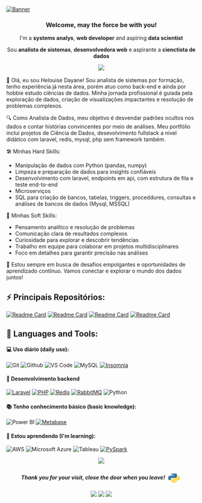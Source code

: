 [![Banner](https://github.com/HelouiseDayane/helouisedayane/raw/main/banner.png)](https://www.seulink.com)



<div align="center">


 ### Welcome, may the force be with you!

I'm a **systems analys**, **web developer** and aspiring **data scientist**
 
Sou **analista de sistemas**, **desenvolvedora web** e aspirante a **cienctista de dados**

 <div id="header" align="center">
  <img src="https://www.puttiapps.com/home-2021-may/business_analitics-3/" width="250"/>
 </div>
 
</a>
</div>

👋 Olá, eu sou Helouise Dayane! Sou analista de sistemas por formação, tenho experiência já nesta área, porém atuo como back-end e ainda por hobbie estudo ciências de dados. Minha jornada profissional é guiada pela exploração de dados, criação de visualizações impactantes e resolução de problemas complexos.

🔍 Como Analista de Dados, meu objetivo é desvendar padrões ocultos nos dados e contar histórias convincentes por meio de análises. Meu portfólio inclui projetos de Ciência de Dados, desevolvimento fullstack a nivel didático com laravel, redis, mysql, php sem framework também.

🛠️ Minhas Hard Skills:
- Manipulação de dados com Python (pandas, numpy)
- Limpeza e preparação de dados para insights confiáveis
- Desenvolvimento com laravel, endpoints em api, com estrutura de fila e teste end-to-end
- Microserviços
- SQL para criação de bancos, tabelas, triggers, proceddures, consultas e análises de bancos de dados (Mysql, MSSQL)


🤝 Minhas Soft Skills:
- Pensamento analítico e resolução de problemas
- Comunicação clara de resultados complexos
- Curiosidade para explorar e descobrir tendências
- Trabalho em equipe para colaborar em projetos multidisciplinares
- Foco em detalhes para garantir precisão nas análises

🚀 Estou sempre em busca de desafios empolgantes e oportunidades de aprendizado contínuo. Vamos conectar e explorar o mundo dos dados juntos!

## ⚡ **Principais Repositórios:**

[![Readme Card](https://github-readme-stats.vercel.app/api/pin/?username=HelouiseDayane&repo=webchat&title_color=fff&icon_color=f9f9f9&text_color=9f9f9f&bg_color=151515)](https://github.com/HelouiseDayane/webchat) 
[![Readme Card](https://github-readme-stats.vercel.app/api/pin/?username=HelouiseDayane&repo=siteimobiliario&title_color=fff&icon_color=f9f9f9&text_color=9f9f9f&bg_color=151515)](https://github.com/HelouiseDayane/ML_prontuario.git)
[![Readme Card](https://github-readme-stats.vercel.app/api/pin/?username=HelouiseDayane&repo=Cienciasdedados&title_color=fff&icon_color=f9f9f9&text_color=9f9f9f&bg_color=151515)](https://github.com/HelouiseDayane/Cienciasdedados) 
[![Readme Card](https://github-readme-stats.vercel.app/api/pin/?username=HelouiseDayane&repo=Project_Supplier&title_color=fff&icon_color=f9f9f9&text_color=9f9f9f&bg_color=151515)](https://github.com/HelouiseDayane/Project_Supplier) 
## 🚀 **Languages and Tools:**


 #### 💻 Uso diário (daily use):
 ![Git](https://img.shields.io/badge/-Git-black?style=flat-square&logo=Git)
 ![Github](https://img.shields.io/badge/-Github-black?style=flat-squareflat-square&logo=Github)
 ![VS Code](https://img.shields.io/badge/-VS%20Code-black?style=flat-squareflat-square&logo=visual-studio-code)
 ![MySQL](https://img.shields.io/badge/MySQL-00000F?style=flat-squareflat-square&logo=mysql&logoColor=white)
 [![Insomnia](https://img.shields.io/badge/Insomnia-5849BE?style=flat-square&logo=insomnia&logoColor=white)](https://insomnia.rest/)

 
 #### 🎲 Desenvolvimento backend
[![Laravel](https://img.shields.io/badge/Laravel-FF2D20?style=flat-square&logo=laravel&logoColor=white)](https://laravel.com/)
[![PHP](https://img.shields.io/badge/PHP-777BB4?style=flat-square&logo=php&logoColor=white)](https://www.php.net/)
 [![Redis](https://img.shields.io/badge/Redis-DC382D?style=flat-square&logo=redis&logoColor=white)](https://redis.io/)
 [![RabbitMQ](https://img.shields.io/badge/RabbitMQ-FF6600?style=flat-square&logo=rabbitmq&logoColor=white)](https://www.rabbitmq.com/)
 ![Python](https://img.shields.io/badge/-Python-black?style=flat-square&logo=Python)


 
 
 #### 📚 Tenho conhecimento básico (basic knowledge):
 
 ![Power BI](https://img.shields.io/badge/-Power%20BI-black?style=flat-square&logo=Power-BI)
 [![Metabase](https://img.shields.io/badge/Metabase-5094F0?style=flat-square&logo=metabase&logoColor=white)](https://www.metabase.com/)


 
 #### 🌱 Estou aprendendo (I'm learning):
 
 ![AWS](https://img.shields.io/badge/-AWS-black?style=flat-square&logo=Amazon-AWS)
 ![Microsoft Azure](https://img.shields.io/badge/-Azure-black?style=flat-square&logo=Microsoft-Azure)
 ![Tableau](https://img.shields.io/badge/-Tableau-black?style=flat-square&logo=Tableau)
 [![PySpark](https://img.shields.io/badge/PySpark-E25A1C?style=flat-square&logo=apache-spark&logoColor=white)](https://spark.apache.org/)





<div id="header" align="center">
  <img src="https://i.giphy.com/media/paTz7UZbPfTZFRYnnB/giphy.webp" width="200"/>

 
 
#### *Thank you for your visit, close the door when you leave!*  <img align="center" alt="Rafa-Python" height="30" width="40" src="https://raw.githubusercontent.com/devicons/devicon/master/icons/python/python-original.svg">
 
  <a href="https://www.linkedin.com/in/helouisedayane/" target="_blank"><img src="https://img.shields.io/badge/-LinkedIn-%230077B5?style=for-the-badge&logo=linkedin&logoColor=white" target="_blank"></a> 
  <a href = "mailto:helouisedayane@gmail.com"><img src="https://img.shields.io/badge/-Gmail-%23333?style=for-the-badge&logo=gmail&logoColor=white" target="_blank"></a>
   <a href="https://instagram.com/helouisedayane" target="_blank"><img src="https://img.shields.io/badge/-Instagram-%23E4405F?style=for-the-badge&logo=instagram&logoColor=white" target="_blank"></a>



</div>

</div>
